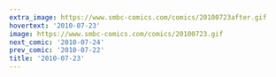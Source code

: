 ```yaml
---
extra_image: https://www.smbc-comics.com/comics/20100723after.gif
hovertext: '2010-07-23'
image: https://www.smbc-comics.com/comics/20100723.gif
next_comic: '2010-07-24'
prev_comic: '2010-07-22'
title: '2010-07-23'
---
```


